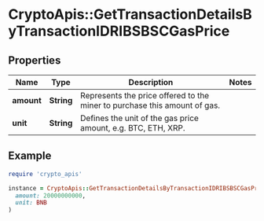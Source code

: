 # CryptoApis::GetTransactionDetailsByTransactionIDRIBSBSCGasPrice

## Properties

| Name | Type | Description | Notes |
| ---- | ---- | ----------- | ----- |
| **amount** | **String** | Represents the price offered to the miner to purchase this amount of gas. |  |
| **unit** | **String** | Defines the unit of the gas price amount, e.g. BTC, ETH, XRP. |  |

## Example

```ruby
require 'crypto_apis'

instance = CryptoApis::GetTransactionDetailsByTransactionIDRIBSBSCGasPrice.new(
  amount: 20000000000,
  unit: BNB
)
```

